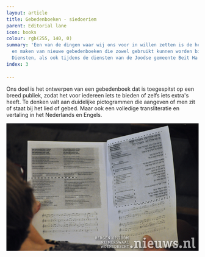 ```yaml
---
layout: article
title: Gebedenboeken - siedoeriem
parent: Editorial lane
icon: books
colour: rgb(255, 140, 0)
summary: 'Een van de dingen waar wij ons voor in willen zetten is de het ontwerpen
  en maken van nieuwe gebedenboeken die zowel gebruikt kunnen worden bij de Open Synagoge
  Diensten, als ook tijdens de diensten van de Joodse gemeente Beit Ha''Chidush. '
index: 3

---
```

Ons doel is het ontwerpen van een gebedenboek dat is toegespitst op een breed publiek, zodat het voor iedereen iets te bieden of zelfs iets extra's heeft. Te denken valt aan duidelijke pictogrammen die aangeven of men zit of staat bij het lied of gebed. Maar ook een volledige transliteratie en vertaling in het Nederlands en Engels.

![](/media/20180316_Oss_Sjoel_004.jpg)